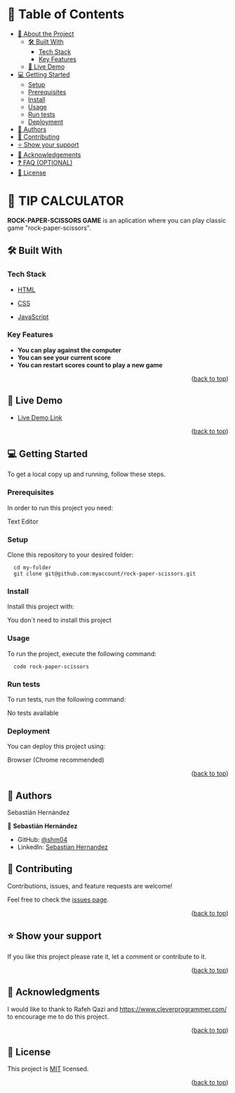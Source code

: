 # 📗 Table of Contents

- [📖 About the Project](#about-project)
  - [🛠 Built With](#built-with)
    - [Tech Stack](#tech-stack)
    - [Key Features](#key-features)
  - [🚀 Live Demo](#live-demo)
- [💻 Getting Started](#getting-started)
  - [Setup](#setup)
  - [Prerequisites](#prerequisites)
  - [Install](#install)
  - [Usage](#usage)
  - [Run tests](#run-tests)
  - [Deployment](#triangular_flag_on_post-deployment)
- [👥 Authors](#authors)
- [🤝 Contributing](#contributing)
- [⭐️ Show your support](#support)
- [🙏 Acknowledgements](#acknowledgements)
- [❓ FAQ (OPTIONAL)](#faq)
- [📝 License](#license)

# 📖 TIP CALCULATOR <a name="about-project"></a>

**ROCK-PAPER-SCISSORS GAME** is an aplication where you can play classic game "rock-paper-scissors". 

## 🛠 Built With <a name="built-with"></a>

### Tech Stack <a name="tech-stack"></a>
  <ul>
    <li><a href="https://developer.mozilla.org/es/docs/Web/HTML">HTML</a></li>
  </ul>

  <ul>
    <li><a href="https://developer.mozilla.org/es/docs/Web/CSS">CSS</a></li>
  </ul>

  <ul>
    <li><a href="https://developer.mozilla.org/es/docs/Web/JavaScript">JavaScript</a></li>
  </ul>

### Key Features <a name="key-features"></a>

- **You can play against the computer**
- **You can see your current score**
- **You can restart scores count to play a new game**

<p align="right">(<a href="#readme-top">back to top</a>)</p>

## 🚀 Live Demo <a name="live-demo"></a>

- [Live Demo Link](https://shm04.github.io/rock-paper-scissors/)

<p align="right">(<a href="#readme-top">back to top</a>)</p>

## 💻 Getting Started <a name="getting-started"></a>

To get a local copy up and running, follow these steps.

### Prerequisites

In order to run this project you need:

Text Editor 

### Setup

Clone this repository to your desired folder:

```
  cd my-folder
  git clone git@github.com:myaccount/rock-paper-scissors.git
```

### Install

Install this project with:

You don´t need to install this project

### Usage

To run the project, execute the following command:

```
  code rock-paper-scissors
```
### Run tests

To run tests, run the following command:

No tests available 

### Deployment

You can deploy this project using:

Browser (Chrome recommended)

<p align="right">(<a href="#readme-top">back to top</a>)</p>


## 👥 Authors <a name="authors"></a>

Sebastián Hernández

👤 **Sebastián Hernández**

- GitHub: [@shm04](https://github.com/shm04)
- LinkedIn: [Sebastian Hernandez](https://www.linkedin.com/in/sebastian-hernandez-b42052259/)


## 🤝 Contributing <a name="contributing"></a>

Contributions, issues, and feature requests are welcome!

Feel free to check the [issues page](../../issues/).

<p align="right">(<a href="#readme-top">back to top</a>)</p>


## ⭐️ Show your support <a name="support"></a>

If you like this project please rate it, let a comment or contribute to it.

<p align="right">(<a href="#readme-top">back to top</a>)</p>

## 🙏 Acknowledgments <a name="acknowledgements"></a>

I would like to thank to Rafeh Qazi and https://www.cleverprogrammer.com/ to encourage me to do this project.

<p align="right">(<a href="#readme-top">back to top</a>)</p>


## 📝 License <a name="license"></a>

This project is [MIT](/LICENSE.md) licensed.

<p align="right">(<a href="#readme-top">back to top</a>)</p>
